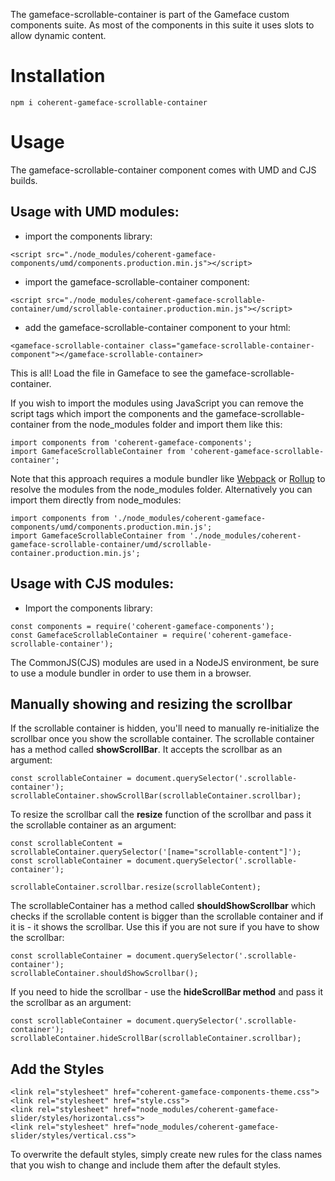 <!--Copyright (c) Coherent Labs AD. All rights reserved. Licensed under the MIT License. See License.txt in the project root for license information. -->
The gameface-scrollable-container is part of the Gameface custom components suite. As most of the components in this suite it uses slots to allow dynamic content.

Installation
===================

`npm i coherent-gameface-scrollable-container`

Usage
===================
The gameface-scrollable-container component comes with UMD and CJS builds.

## Usage with UMD modules:

* import the components library:

~~~~{.html}
<script src="./node_modules/coherent-gameface-components/umd/components.production.min.js"></script>
~~~~

* import the gameface-scrollable-container component:

~~~~{.html}
<script src="./node_modules/coherent-gameface-scrollable-container/umd/scrollable-container.production.min.js"></script>
~~~~

* add the gameface-scrollable-container component to your html:

~~~~{.html}
<gameface-scrollable-container class="gameface-scrollable-container-component"></gameface-scrollable-container>
~~~~

This is all! Load the file in Gameface to see the gameface-scrollable-container.

If you wish to import the modules using JavaScript you can remove the script tags
which import the components and the gameface-scrollable-container from the node_modules folder and import them like this:

~~~~{.js}
import components from 'coherent-gameface-components';
import GamefaceScrollableContainer from 'coherent-gameface-scrollable-container';
~~~~

Note that this approach requires a module bundler like [Webpack](https://webpack.js.org/) or [Rollup](https://rollupjs.org/guide/en/) to resolve the
modules from the node_modules folder. Alternatively you can import them directly from node_modules:

~~~~{.js}
import components from './node_modules/coherent-gameface-components/umd/components.production.min.js';
import GamefaceScrollableContainer from './node_modules/coherent-gameface-scrollable-container/umd/scrollable-container.production.min.js';
~~~~

## Usage with CJS modules:

* Import the components library:

~~~~{.js}
const components = require('coherent-gameface-components');
const GamefaceScrollableContainer = require('coherent-gameface-scrollable-container');
~~~~

The CommonJS(CJS) modules are used in a NodeJS environment, be sure to use a module
bundler in order to use them in a browser.

## Manually showing and resizing the scrollbar

If the scrollable container is hidden, you'll need to manually re-initialize the scrollbar once you show the scrollable container.
The scrollable container has a method called **showScrollBar**. It accepts the scrollbar as an argument:

~~~~{.js}
const scrollableContainer = document.querySelector('.scrollable-container');
scrollableContainer.showScrollBar(scrollableContainer.scrollbar);
~~~~

To resize the scrollbar call the **resize** function of the scrollbar and pass it the
scrollable container as an argument:

~~~~{.js}
const scrollableContent = scrollableContainer.querySelector('[name="scrollable-content"]');
const scrollableContainer = document.querySelector('.scrollable-container');

scrollableContainer.scrollbar.resize(scrollableContent);
~~~~

The scrollableContainer has a method called **shouldShowScrollbar** which checks if the scrollable content is bigger than the scrollable container and if it is - it shows the scrollbar. Use this if you are not sure if you have to show the scrollbar:

~~~~{.js}
const scrollableContainer = document.querySelector('.scrollable-container');
scrollableContainer.shouldShowScrollbar();
~~~~

If you need to hide the scrollbar - use the **hideScrollBar method** and pass it the scrollbar as an argument:

~~~~{.js}
const scrollableContainer = document.querySelector('.scrollable-container');
scrollableContainer.hideScrollBar(scrollableContainer.scrollbar);
~~~~

## Add the Styles

~~~~{.css}
<link rel="stylesheet" href="coherent-gameface-components-theme.css">
<link rel="stylesheet" href="style.css">
<link rel="stylesheet" href="node_modules/coherent-gameface-slider/styles/horizontal.css">
<link rel="stylesheet" href="node_modules/coherent-gameface-slider/styles/vertical.css">
~~~~

To overwrite the default styles, simply create new rules for the class names that
you wish to change and include them after the default styles.